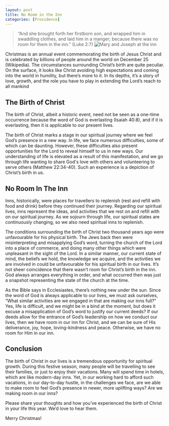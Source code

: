 ```yaml
---
layout: post
title: No Room in the Inn
categories: [Providence]
---
```


> “And she brought forth her firstborn son, and wrapped him in swaddling clothes, and laid him in a manger; because there was no room for them in the inn.” (Luke 2:7)
![Mary and Joseph at the inn](https://nornirn.files.wordpress.com/2012/12/no-room-at-the-inn.jpg "No room for christ's birth in the inn")
 
Christmas is an annual event commemorating the birth of Jesus Christ and is celebrated by billions of people around the world on December 25 (Wikipedia). The circumstances surrounding Christ’s birth are quite peculiar. On the surface, it looks like Christ avoiding high expectations and coming into the world in humility, but there’s more to it. In its depths, it’s a story of love, growth, and the role you have to play in extending the Lord’s reach to all mankind

## The Birth of Christ

The birth of Christ, albeit a historic event, need not be seen as a one-time occurrence because the word of God is everlasting (Isaiah 40:8), and if it is everlasting, then it is applicable to our present lives.

The birth of Christ marks a stage in our spiritual journey where we feel God’s presence in a new way. In life, we face numerous difficulties, some of which can be daunting. However, these difficulties also present opportunities for the Lord to reveal himself to us in new ways. Our understanding of life is elevated as a result of this manifestation, and we go through life wanting to share God's love with others and volunteering to serve others (Matthew 22:34-40). Such an experience is a depiction of Christ’s birth in us.

## No Room In The Inn

Inns, historically, were places for travellers to replenish (rest and refill with food and drink) before they continued their journey. Regarding our spiritual lives, inns represent the ideas, and activities that we rest on and refill with on our spiritual journey. As we sojourn through life, our spiritual states are continuously changing, so we also need spiritual inns to replenish. 

The conditions surrounding the birth of Christ two thousand years ago were unfavourable for his physical birth. The Jews back then were misinterpreting and misapplying God’s word, turning the church of the Lord into a place of commerce, and doing many other things which were unpleasant in the sight of the Lord. In a similar manner, our current state of mind, the beliefs we hold, the knowledge we acquire, and the activities we are involved in could be unfavourable for his spiritual birth in our lives.  It’s not sheer coincidence that there wasn’t room for Christ’s birth in the inn. God always arranges everything in order, and what occurred then was just a snapshot representing the state of the church at the time.

As the Bible says in Ecclesiastes, there’s nothing new under the sun. Since the word of God is always applicable to our lives, we must ask ourselves, “What similar activities are we engaged in that are making our inns full?” Yes, life is difficult, and we might be in a bind at the moment, but does it excuse a misapplication of God’s word to justify our current deeds? If our deeds allow for the entrance of God’s leadership on how we conduct our lives, then we have room in our inn for Christ, and we can be sure of His deliverance, joy, hope, loving-kindness and peace. Otherwise, we have no room for Him in our inn.

## Conclusion

The birth of Christ in our lives is a tremendous opportunity for spiritual growth. During this festive season, many people will be travelling to see their families, or just to enjoy their vacations. Many will spend time in hotels, which are like modern-day inns. Yet, in our working hard to afford such vacations, in our day-to-day hustle, in the challenges we face, are we able to make room to feel God’s presence in newer, more uplifting ways? Are we making room in our inns?

Please share your thoughts and how you’ve experienced the birth of Christ in your life this year. We’d love to hear them.

Merry Christmas!

